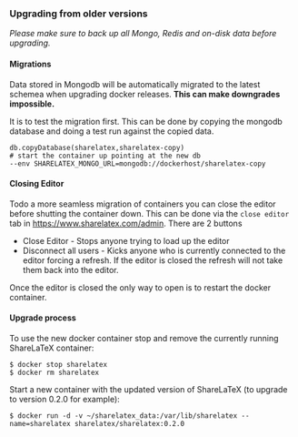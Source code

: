 ### Upgrading from older versions

*Please make sure to back up all Mongo, Redis and on-disk data before upgrading.*

#### Migrations
Data stored in Mongodb will be automatically migrated to the latest schemea when upgrading docker releases. **This can make downgrades impossible.** 

It is to test the migration first. This can be done by copying the mongodb database and doing a test run against the copied data.

```
db.copyDatabase(sharelatex,sharelatex-copy)
# start the container up pointing at the new db
--env SHARELATEX_MONGO_URL=mongodb://dockerhost/sharelatex-copy
```

#### Closing Editor
Todo a more seamless migration of containers you can close the editor before shutting the container down. This can be done via the `close editor` tab in https://www.sharelatex.com/admin. There are 2 buttons

* Close Editor - Stops anyone trying to load up the editor
* Disconnect all users - Kicks anyone who is currently connected to the editor forcing a refresh. If the editor is closed the refresh will not take them back into the editor.

Once the editor is closed the only way to open is to restart the docker container.

#### Upgrade process
To use the new docker container stop and remove the currently running ShareLaTeX container:

```
$ docker stop sharelatex
$ docker rm sharelatex
```

Start a new container with the updated version of ShareLaTeX (to upgrade to version 0.2.0 for example):

```
$ docker run -d -v ~/sharelatex_data:/var/lib/sharelatex --name=sharelatex sharelatex/sharelatex:0.2.0
```
